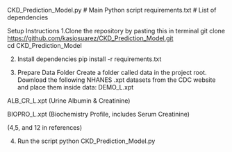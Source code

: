 CKD_Prediction_Model.py   # Main Python script
requirements.txt          # List of dependencies

Setup Instructions
1.Clone the repository by pasting this in terminal
git clone https://github.com/kasiosuarez/CKD_Prediction_Model.git  
cd CKD_Prediction_Model

2. Install dependencies
   pip install -r requirements.txt

3. Prepare Data Folder
Create a folder called data in the project root.
Download the following NHANES .xpt datasets from the CDC website and place them inside data:
DEMO_L.xpt

ALB_CR_L.xpt (Urine Albumin & Creatinine)

BIOPRO_L.xpt (Biochemistry Profile, includes Serum Creatinine)

(4,5, and 12 in references)

4. Run the script
python CKD_Prediction_Model.py
